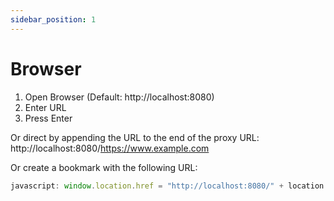 ```yaml
---
sidebar_position: 1
---
```


# Browser

1. Open Browser (Default: http://localhost:8080)
2. Enter URL
3. Press Enter

Or direct by appending the URL to the end of the proxy URL:
http://localhost:8080/https://www.example.com

Or create a bookmark with the following URL:

```javascript
javascript: window.location.href = "http://localhost:8080/" + location.href;
```
